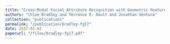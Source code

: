 ```yaml
---
title: "Cross-Modal Facial Attribute Recognition with Geometric Features"
authors: "Chloe Bradley and Terrance E. Boult and Jonathan Ventura"
collection: "publications"
permalink: "/publication/bradley-fg17"
date: 2017-01-01
paperurl: "/files/bradley-fg17.pdf"
---
```

